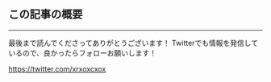 <!--
title:   CSSだけでmasonryレイアウト
tags:    CSS,Design,デザイン
-->

## この記事の概要

---

最後まで読んでくださってありがとうございます！
Twitterでも情報を発信しているので、良かったらフォローお願いします！

https://twitter.com/xrxoxcxox